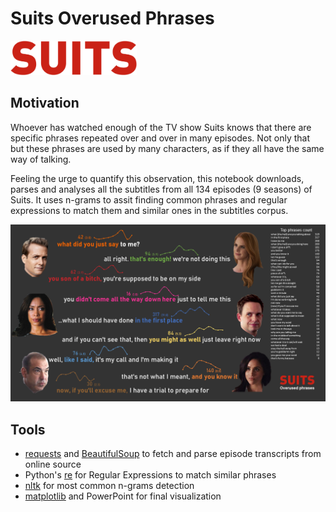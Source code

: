 # Suits Overused Phrases

<img src="images/suits.png" width="40%" />

## Motivation
Whoever has watched enough of the TV show Suits knows that there are specific phrases repeated over and over in many episodes. 
Not only that but these phrases are used by many characters, as if they all have the same way of talking.

Feeling the urge to quantify this observation, this notebook downloads, parses and analyses all the subtitles 
from all 134 episodes (9 seasons) of Suits. It uses n-grams to assit finding common phrases and regular expressions to match them and similar ones in the subtitles corpus.

![](visualization.png)

## Tools
- [requests](https://requests.readthedocs.io/en/master/) and [BeautifulSoup](https://www.crummy.com/software/BeautifulSoup/bs4/doc/) to fetch and 
parse episode transcripts from online source
- Python's [re](https://docs.python.org/3/library/re.html) for Regular Expressions to match similar phrases
- [nltk](https://www.nltk.org/) for most common n-grams detection
- [matplotlib](https://matplotlib.org/) and PowerPoint for final visualization
